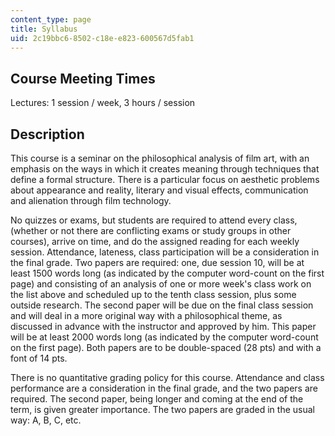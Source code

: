 ```yaml
---
content_type: page
title: Syllabus
uid: 2c19bbc6-8502-c18e-e823-600567d5fab1
---
```


Course Meeting Times
--------------------

Lectures: 1 session / week, 3 hours / session

Description
-----------

This course is a seminar on the philosophical analysis of film art, with an emphasis on the ways in which it creates meaning through techniques that define a formal structure. There is a particular focus on aesthetic problems about appearance and reality, literary and visual effects, communication and alienation through film technology.

No quizzes or exams, but students are required to attend every class, (whether or not there are conflicting exams or study groups in other courses), arrive on time, and do the assigned reading for each weekly session. Attendance, lateness, class participation will be a consideration in the final grade. Two papers are required: one, due session 10, will be at least 1500 words long (as indicated by the computer word-count on the first page) and consisting of an analysis of one or more week's class work on the list above and scheduled up to the tenth class session, plus some outside research. The second paper will be due on the final class session and will deal in a more original way with a philosophical theme, as discussed in advance with the instructor and approved by him. This paper will be at least 2000 words long (as indicated by the computer word-count on the first page). Both papers are to be double-spaced (28 pts) and with a font of 14 pts.

There is no quantitative grading policy for this course. Attendance and class performance are a consideration in the final grade, and the two papers are required. The second paper, being longer and coming at the end of the term, is given greater importance. The two papers are graded in the usual way: A, B, C, etc.